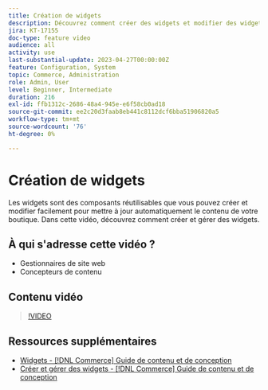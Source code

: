 ```yaml
---
title: Création de widgets
description: Découvrez comment créer des widgets et modifier des widgets existants pour mettre automatiquement à jour le contenu de votre boutique.
jira: KT-17155
doc-type: feature video
audience: all
activity: use
last-substantial-update: 2023-04-27T00:00:00Z
feature: Configuration, System
topic: Commerce, Administration
role: Admin, User
level: Beginner, Intermediate
duration: 216
exl-id: ffb1312c-2686-48a4-945e-e6f58cb0ad18
source-git-commit: ee2c20d3faab8eb441c8112dcf6bba51906820a5
workflow-type: tm+mt
source-wordcount: '76'
ht-degree: 0%

---
```


# Création de widgets

Les widgets sont des composants réutilisables que vous pouvez créer et modifier facilement pour mettre à jour automatiquement le contenu de votre boutique. Dans cette vidéo, découvrez comment créer et gérer des widgets.

## À qui s&#39;adresse cette vidéo ?

- Gestionnaires de site web
- Concepteurs de contenu

## Contenu vidéo

>[!VIDEO](https://video.tv.adobe.com/v/343786?quality=12&learn=on)

## Ressources supplémentaires

- [Widgets - [!DNL Commerce] Guide de contenu et de conception](https://experienceleague.adobe.com/docs/commerce-admin/content-design/elements/widgets/widgets.html)
- [Créer et gérer des widgets - [!DNL Commerce] Guide de contenu et de conception](https://experienceleague.adobe.com/docs/commerce-admin/content-design/elements/widgets/widget-create.html)
